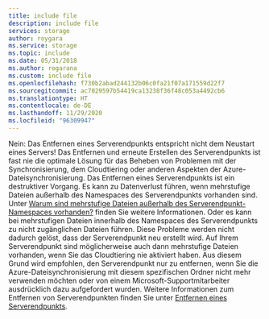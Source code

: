 ```yaml
---
title: include file
description: include file
services: storage
author: roygara
ms.service: storage
ms.topic: include
ms.date: 05/31/2018
ms.author: rogarana
ms.custom: include file
ms.openlocfilehash: f730b2abad244132b06c0fa21f07a171559d22f7
ms.sourcegitcommit: ac7029597b54419ca13238f36f48c053a4492cb6
ms.translationtype: HT
ms.contentlocale: de-DE
ms.lasthandoff: 11/29/2020
ms.locfileid: "96309947"
---
```

Nein: Das Entfernen eines Serverendpunkts entspricht nicht dem Neustart eines Servers! Das Entfernen und erneute Erstellen des Serverendpunkts ist fast nie die optimale Lösung für das Beheben von Problemen mit der Synchronisierung, dem Cloudtiering oder anderen Aspekten der Azure-Dateisynchronisierung. Das Entfernen eines Serverendpunkts ist ein destruktiver Vorgang. Es kann zu Datenverlust führen, wenn mehrstufige Dateien außerhalb des Namespaces des Serverendpunkts vorhanden sind. Unter [Warum sind mehrstufige Dateien außerhalb des Serverendpunkt-Namespaces vorhanden?](../articles/storage/files/storage-files-faq.md#afs-tiered-files-out-of-endpoint) finden Sie weitere Informationen. Oder es kann bei mehrstufigen Dateien innerhalb des Namespaces des Serverendpunkts zu nicht zugänglichen Dateien führen. Diese Probleme werden nicht dadurch gelöst, dass der Serverendpunkt neu erstellt wird. Auf Ihrem Serverendpunkt sind möglicherweise auch dann mehrstufige Dateien vorhanden, wenn Sie das Cloudtiering nie aktiviert haben. Aus diesem Grund wird empfohlen, den Serverendpunkt nur zu entfernen, wenn Sie die Azure-Dateisynchronisierung mit diesem spezifischen Ordner nicht mehr verwenden möchten oder von einem Microsoft-Supportmitarbeiter ausdrücklich dazu aufgefordert wurden. Weitere Informationen zum Entfernen von Serverendpunkten finden Sie unter [Entfernen eines Serverendpunkts](../articles/storage/files/storage-sync-files-server-endpoint.md#remove-a-server-endpoint).    
